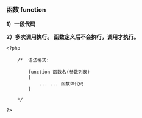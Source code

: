 ### 函数 function

**1）一段代码**

**2）多次调用执行。 函数定义后不会执行，调用才执行。**

```
<?php
    
    /*  语法格式:
    
        function 函数名(参数列表)
        {
            ... ... 函数体代码
        }
    
    */

?>
```







